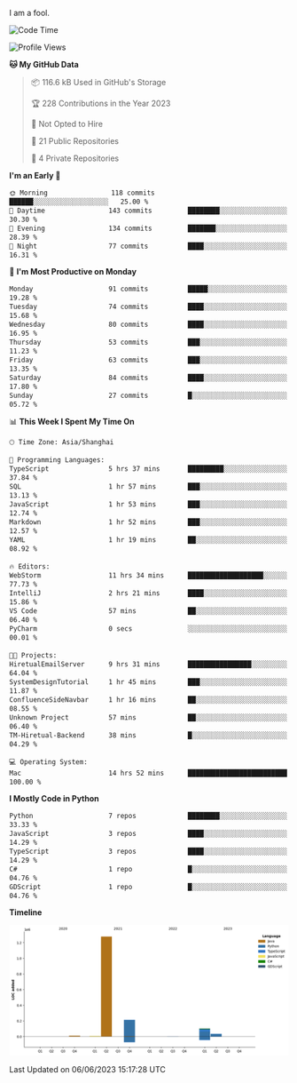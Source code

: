 I am a fool.

<!--START_SECTION:waka-->
![Code Time](http://img.shields.io/badge/Code%20Time-459%20hrs%2026%20mins-blue)

![Profile Views](http://img.shields.io/badge/Profile%20Views-0-blue)

**🐱 My GitHub Data** 

> 📦 116.6 kB Used in GitHub's Storage 
 > 
> 🏆 228 Contributions in the Year 2023
 > 
> 🚫 Not Opted to Hire
 > 
> 📜 21 Public Repositories 
 > 
> 🔑 4 Private Repositories 
 > 
**I'm an Early 🐤** 

```text
🌞 Morning                118 commits         ██████░░░░░░░░░░░░░░░░░░░   25.00 % 
🌆 Daytime                143 commits         ████████░░░░░░░░░░░░░░░░░   30.30 % 
🌃 Evening                134 commits         ███████░░░░░░░░░░░░░░░░░░   28.39 % 
🌙 Night                  77 commits          ████░░░░░░░░░░░░░░░░░░░░░   16.31 % 
```
📅 **I'm Most Productive on Monday** 

```text
Monday                   91 commits          █████░░░░░░░░░░░░░░░░░░░░   19.28 % 
Tuesday                  74 commits          ████░░░░░░░░░░░░░░░░░░░░░   15.68 % 
Wednesday                80 commits          ████░░░░░░░░░░░░░░░░░░░░░   16.95 % 
Thursday                 53 commits          ███░░░░░░░░░░░░░░░░░░░░░░   11.23 % 
Friday                   63 commits          ███░░░░░░░░░░░░░░░░░░░░░░   13.35 % 
Saturday                 84 commits          ████░░░░░░░░░░░░░░░░░░░░░   17.80 % 
Sunday                   27 commits          █░░░░░░░░░░░░░░░░░░░░░░░░   05.72 % 
```


📊 **This Week I Spent My Time On** 

```text
🕑︎ Time Zone: Asia/Shanghai

💬 Programming Languages: 
TypeScript               5 hrs 37 mins       █████████░░░░░░░░░░░░░░░░   37.84 % 
SQL                      1 hr 57 mins        ███░░░░░░░░░░░░░░░░░░░░░░   13.13 % 
JavaScript               1 hr 53 mins        ███░░░░░░░░░░░░░░░░░░░░░░   12.74 % 
Markdown                 1 hr 52 mins        ███░░░░░░░░░░░░░░░░░░░░░░   12.57 % 
YAML                     1 hr 19 mins        ██░░░░░░░░░░░░░░░░░░░░░░░   08.92 % 

🔥 Editors: 
WebStorm                 11 hrs 34 mins      ███████████████████░░░░░░   77.73 % 
IntelliJ                 2 hrs 21 mins       ████░░░░░░░░░░░░░░░░░░░░░   15.86 % 
VS Code                  57 mins             ██░░░░░░░░░░░░░░░░░░░░░░░   06.40 % 
PyCharm                  0 secs              ░░░░░░░░░░░░░░░░░░░░░░░░░   00.01 % 

🐱‍💻 Projects: 
HiretualEmailServer      9 hrs 31 mins       ████████████████░░░░░░░░░   64.04 % 
SystemDesignTutorial     1 hr 45 mins        ███░░░░░░░░░░░░░░░░░░░░░░   11.87 % 
ConfluenceSideNavbar     1 hr 16 mins        ██░░░░░░░░░░░░░░░░░░░░░░░   08.55 % 
Unknown Project          57 mins             ██░░░░░░░░░░░░░░░░░░░░░░░   06.40 % 
TM-Hiretual-Backend      38 mins             █░░░░░░░░░░░░░░░░░░░░░░░░   04.29 % 

💻 Operating System: 
Mac                      14 hrs 52 mins      █████████████████████████   100.00 % 
```

**I Mostly Code in Python** 

```text
Python                   7 repos             ████████░░░░░░░░░░░░░░░░░   33.33 % 
JavaScript               3 repos             ████░░░░░░░░░░░░░░░░░░░░░   14.29 % 
TypeScript               3 repos             ████░░░░░░░░░░░░░░░░░░░░░   14.29 % 
C#                       1 repo              █░░░░░░░░░░░░░░░░░░░░░░░░   04.76 % 
GDScript                 1 repo              █░░░░░░░░░░░░░░░░░░░░░░░░   04.76 % 
```



**Timeline**

![Lines of Code chart](https://raw.githubusercontent.com/VeejaLiu/VeejaLiu/master/assets/bar_graph.png)


 Last Updated on 06/06/2023 15:17:28 UTC
<!--END_SECTION:waka-->
